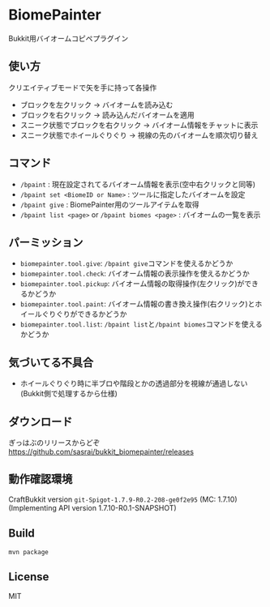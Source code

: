 # BiomePainter
Bukkit用バイオームコピペプラグイン


## 使い方
クリエイティブモードで矢を手に持って各操作
- ブロックを左クリック → バイオームを読み込む
- ブロックを右クリック → 読み込んだバイオームを適用
- スニーク状態でブロックを右クリック → バイオーム情報をチャットに表示
- スニーク状態でホイールぐりぐり → 視線の先のバイオームを順次切り替え

## コマンド
- `/bpaint` : 現在設定されてるバイオーム情報を表示(空中右クリックと同等)
- `/bpaint set <BiomeID or Name>` : ツールに指定したバイオームを設定
- `/bpaint give` : BiomePainter用のツールアイテムを取得
- `/bpaint list <page>` or `/bpaint biomes <page>` : バイオームの一覧を表示

## パーミッション
- `biomepainter.tool.give`: `/bpaint give`コマンドを使えるかどうか
- `biomepainter.tool.check`: バイオーム情報の表示操作を使えるかどうか
- `biomepainter.tool.pickup`: バイオーム情報の取得操作(左クリック)ができるかどうか
- `biomepainter.tool.paint`: バイオーム情報の書き換え操作(右クリック)とホイールぐりぐりができるかどうか
- `biomepainter.tool.list`: `/bpaint list`と`/bpaint biomes`コマンドを使えるかどうか

## 気づいてる不具合
- ホイールぐりぐり時に半ブロや階段とかの透過部分を視線が通過しない(Bukkit側で処理するから仕様)

## ダウンロード
ぎっはぶのリリースからどぞ
https://github.com/sasrai/bukkit_biomepainter/releases


## 動作確認環境
CraftBukkit version `git-Spigot-1.7.9-R0.2-208-ge0f2e95` (MC: 1.7.10) (Implementing API version 1.7.10-R0.1-SNAPSHOT)


## Build
`mvn package`


## License
MIT
